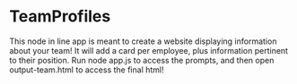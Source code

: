 # TeamProfiles
This node in line app is meant to create a website displaying information about your team! It will add a card per employee, plus information pertinent to their position. Run node app.js to access the prompts, and then open output-team.html to access the final html! 